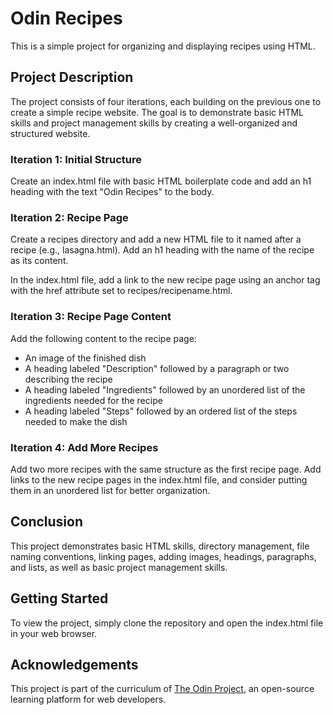 # Odin Recipes
This is a simple project for organizing and displaying recipes using HTML.

## Project Description
The project consists of four iterations, each building on the previous one to create a simple recipe website. The goal is to demonstrate basic HTML skills and project management skills by creating a well-organized and structured website.

### Iteration 1: Initial Structure
Create an index.html file with basic HTML boilerplate code and add an h1 heading with the text "Odin Recipes" to the body.

### Iteration 2: Recipe Page
Create a recipes directory and add a new HTML file to it named after a recipe (e.g., lasagna.html). Add an h1 heading with the name of the recipe as its content.

In the index.html file, add a link to the new recipe page using an anchor tag with the href attribute set to recipes/recipename.html.

### Iteration 3: Recipe Page Content
Add the following content to the recipe page:

- An image of the finished dish
- A heading labeled "Description" followed by a paragraph or two describing the recipe
- A heading labeled "Ingredients" followed by an unordered list of the ingredients needed for the recipe
- A heading labeled "Steps" followed by an ordered list of the steps needed to make the dish

### Iteration 4: Add More Recipes
Add two more recipes with the same structure as the first recipe page. Add links to the new recipe pages in the index.html file, and consider putting them in an unordered list for better organization.

## Conclusion
This project demonstrates basic HTML skills, directory management, file naming conventions, linking pages, adding images, headings, paragraphs, and lists, as well as basic project management skills.

## Getting Started
To view the project, simply clone the repository and open the index.html file in your web browser.

## Acknowledgements
This project is part of the curriculum of [The Odin Project](https://www.theodinproject.com/), an open-source learning platform for web developers.